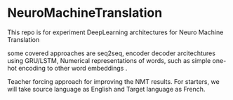# NeuroMachineTranslation
This repo is for experiment DeepLearning
architectures for Neuro Machine Translation

some covered approaches are 
seq2seq, encoder decoder arcitechtures using GRU/LSTM,
Numerical representations of words, such as simple one-hot encoding
to other word embeddings . 

Teacher forcing approach for improving the NMT results.
For starters, we will take source language as English and Target language
as French.

